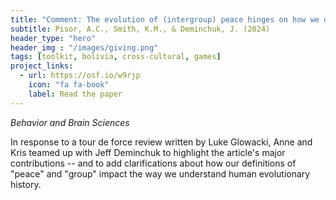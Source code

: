 ```yaml
---
title: "Comment: The evolution of (intergroup) peace hinges on how we define groups and peace"
subtitle: Pisor, A.C., Smith, K.M., & Deminchuk, J. (2024)
header_type: "hero"
header_img : "/images/giving.png"
tags: [toolkit, bolivia, cross-cultural, games]
project_links:
  - url: https://osf.io/w9rjp
    icon: "fa fa-book"
    label: Read the paper
---
```

*Behavior and Brain Sciences*

In response to a tour de force review written by Luke Glowacki, Anne and Kris teamed up with Jeff Deminchuk to highlight the article's major contributions -- and to add clarifications about how our definitions of "peace" and "group" impact the way we understand human evolutionary history.
